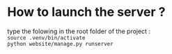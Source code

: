 # How to launch the server ?
type the folowing in the root folder of the project :<br>
`source .venv/bin/activate`                          <br>
`python website/manage.py runserver`                 <br>

